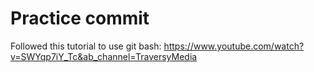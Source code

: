 # Practice commit

Followed this tutorial to use git bash:
https://www.youtube.com/watch?v=SWYqp7iY_Tc&ab_channel=TraversyMedia
